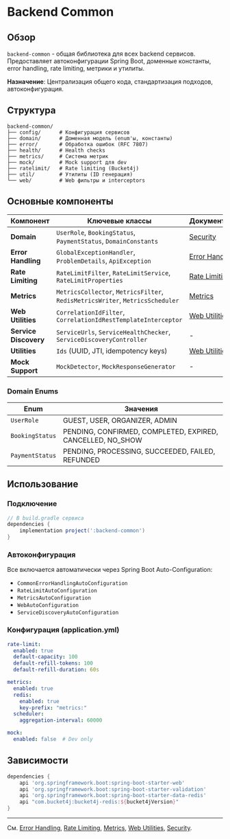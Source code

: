 # Backend Common

## Обзор

`backend-common` - общая библиотека для всех backend сервисов. Предоставляет автоконфигурации Spring Boot, доменные константы, error handling, rate limiting, метрики и утилиты.

**Назначение**: Централизация общего кода, стандартизация подходов, автоконфигурация.

## Структура

```
backend-common/
├── config/      # Конфигурация сервисов
├── domain/      # Доменная модель (enum'ы, константы)
├── error/       # Обработка ошибок (RFC 7807)
├── health/      # Health checks
├── metrics/     # Система метрик
├── mock/        # Mock support для dev
├── ratelimit/   # Rate limiting (Bucket4j)
├── util/        # Утилиты (ID генерация)
└── web/         # Web фильтры и interceptors
```

## Основные компоненты

| Компонент | Ключевые классы | Документация |
|-----------|----------------|--------------|
| **Domain** | `UserRole`, `BookingStatus`, `PaymentStatus`, `DomainConstants` | [Security](security.md) |
| **Error Handling** | `GlobalExceptionHandler`, `ProblemDetails`, `ApiException` | [Error Handling](error-handling.md) |
| **Rate Limiting** | `RateLimitFilter`, `RateLimitService`, `RateLimitProperties` | [Rate Limiting](rate-limiting.md) |
| **Metrics** | `MetricsCollector`, `MetricsFilter`, `RedisMetricsWriter`, `MetricsScheduler` | [Metrics](metrics.md) |
| **Web Utilities** | `CorrelationIdFilter`, `CorrelationIdRestTemplateInterceptor` | [Web Utilities](web-utilities.md) |
| **Service Discovery** | `ServiceUrls`, `ServiceHealthChecker`, `ServiceDiscoveryController` | - |
| **Utilities** | `Ids` (UUID, JTI, idempotency keys) | [Web Utilities](web-utilities.md) |
| **Mock Support** | `MockDetector`, `MockResponseGenerator` | - |

### Domain Enums

| Enum | Значения |
|------|----------|
| `UserRole` | GUEST, USER, ORGANIZER, ADMIN |
| `BookingStatus` | PENDING, CONFIRMED, COMPLETED, EXPIRED, CANCELLED, NO_SHOW |
| `PaymentStatus` | PENDING, PROCESSING, SUCCEEDED, FAILED, REFUNDED |

## Использование

### Подключение

```gradle
// В build.gradle сервиса
dependencies {
    implementation project(':backend-common')
}
```

### Автоконфигурация

Все включается автоматически через Spring Boot Auto-Configuration:
- `CommonErrorHandlingAutoConfiguration`
- `RateLimitAutoConfiguration`
- `MetricsAutoConfiguration`
- `WebAutoConfiguration`
- `ServiceDiscoveryAutoConfiguration`

### Конфигурация (application.yml)

```yaml
rate-limit:
  enabled: true
  default-capacity: 100
  default-refill-tokens: 100
  default-refill-duration: 60s

metrics:
  enabled: true
  redis:
    enabled: true
    key-prefix: "metrics:"
  scheduler:
    aggregation-interval: 60000

mock:
  enabled: false  # Dev only
```

## Зависимости

```gradle
dependencies {
    api 'org.springframework.boot:spring-boot-starter-web'
    api 'org.springframework.boot:spring-boot-starter-validation'
    api 'org.springframework.boot:spring-boot-starter-data-redis'
    api "com.bucket4j:bucket4j-redis:${bucket4jVersion}"
}
```

---

См. [Error Handling](error-handling.md), [Rate Limiting](rate-limiting.md), [Metrics](metrics.md), [Web Utilities](web-utilities.md), [Security](security.md).